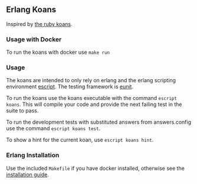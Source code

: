 ## Erlang Koans
Inspired by <a href="http://rubykoans.com/">the ruby koans</a>.

### Usage with Docker

To run the koans with docker use `make run`

### Usage

The koans are intended to only rely on erlang and the erlang scripting environment <a href="http://www.erlang.org/doc/man/escript.html">escript</a>. The testing framework is <a href="http://www.erlang.org/doc/apps/eunit/chapter.html">eunit</a>.

To run the koans use the koans executable with the command `escript koans`. This will compile your code and provide the next failing test in the suite to pass.

To run the development tests with substituted answers from answers.config use the command `escript koans test`.

To show a hint for the current koan, use `escript koans hint`.

### Erlang Installation

Use the included `Makefile` if you have docker installed, otherwise see the <a href="http://www.erlang.org/doc/installation_guide/INSTALL.html"> installation guide</a>.
